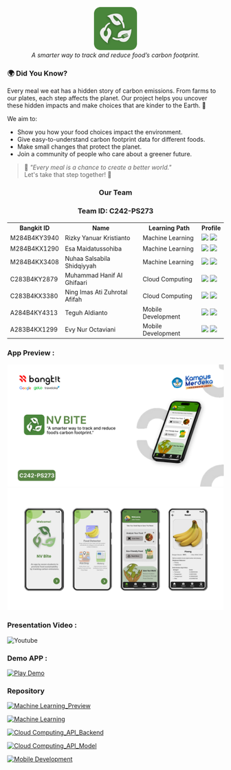 <div align="center">
  <img src="/assets/logo white.png" width="100" height="100"><br>
  <i>A smarter way to track and reduce food’s carbon footprint.</i>
</div>

### 🌍 **Did You Know?**  
Every meal we eat has a hidden story of carbon emissions. From farms to our plates, each step affects the planet. Our project helps you uncover these hidden impacts and make choices that are kinder to the Earth. 🌱  

We aim to:  
- Show you how your food choices impact the environment.  
- Give easy-to-understand carbon footprint data for different foods.   
- Make small changes that protect the planet.  
- Join a community of people who care about a greener future.  

> 🍃 *"Every meal is a chance to create a better world."*  
Let's take that step together! 🌟

<div align="center">
  <h3>Our Team</h3>
  <h3>Team ID: C242-PS273</h3>
  <table align="center">
    <tr>
      <th>Bangkit ID</th>
      <th>Name</th>
      <th>Learning Path</th>
      <th>Profile</th>
    </tr>
    <tr>
      <td>M284B4KY3940</td>
      <td>Rizky Yanuar Kristianto</td>
      <td>Machine Learning</td>
      <td>
        <a href="https://github.com/rizkyyanuark"><img src="https://img.shields.io/badge/github-121013?style=for-the-badge&logo=github&logoColor=white"></a>
        <a href="https://www.linkedin.com/in/rizkyyanuark"><img src="https://img.shields.io/badge/linkedin-%230077B5.svg?style=for-the-badge&logo=linkedin&logoColor=white"></a>
      </td>
    </tr>
    <tr>
      <td>M284B4KX1290</td>
      <td>Esa Maidatussohiba</td>
      <td>Machine Learning</td>
      <td>
        <a href="https://github.com/buildgirll"><img src="https://img.shields.io/badge/github-121013?style=for-the-badge&logo=github&logoColor=white"></a>
        <a href="https://www.linkedin.com/in/esa-maidatussohiba/"><img src="https://img.shields.io/badge/linkedin-%230077B5.svg?style=for-the-badge&logo=linkedin&logoColor=white"></a>
      </td>
    </tr>
    <tr>
      <td>M284B4KX3408</td>
      <td>Nuhaa Salsabila Shidqiyyah</td>
      <td>Machine Learning</td>
      <td>
        <a href="https://github.com/nuhaasalsabila"><img src="https://img.shields.io/badge/github-121013?style=for-the-badge&logo=github&logoColor=white"></a>
        <a href="https://www.linkedin.com/in/nuhaa-salsabila-shidqiyyah-375203245/"><img src="https://img.shields.io/badge/linkedin-%230077B5.svg?style=for-the-badge&logo=linkedin&logoColor=white"></a>
      </td>
    </tr>
    <tr>
      <td>C283B4KY2879</td>
      <td>Muhammad Hanif Al Ghifaari</td>
      <td>Cloud Computing</td>
      <td>
        <a href="https://github.com/hanifalghifaari"><img src="https://img.shields.io/badge/github-121013?style=for-the-badge&logo=github&logoColor=white"></a>
        <a href="https://www.linkedin.com/in/m-hanif-al-ghifaari-57b30126a/"><img src="https://img.shields.io/badge/linkedin-%230077B5.svg?style=for-the-badge&logo=linkedin&logoColor=white"></a>
      </td>
    </tr>
    <tr>
    <tr>
      <td>C283B4KX3380</td>
      <td>Ning Imas Ati Zuhrotal Afifah</td>
      <td>Cloud Computing</td>
      <td>
        <a href="https://github.com/NingImasAza"><img src="https://img.shields.io/badge/github-121013?style=for-the-badge&logo=github&logoColor=white"></a>
        <a href="http://www.linkedin.com/in/ningimas-aza"><img src="https://img.shields.io/badge/linkedin-%230077B5.svg?style=for-the-badge&logo=linkedin&logoColor=white"></a>
      </td>
    </tr>
    <tr>
      <td>A284B4KY4313</td>
      <td>Teguh Aldianto</td>
      <td>Mobile Development</td>
      <td>
        <a href="https://github.com/aldinamanya"><img src="https://img.shields.io/badge/github-121013?style=for-the-badge&logo=github&logoColor=white"></a>
        <a href="https://www.linkedin.com/in/teguh-aldianto-705b53298/"><img src="https://img.shields.io/badge/linkedin-%230077B5.svg?style=for-the-badge&logo=linkedin&logoColor=white"></a>
      </td>
    </tr>
    <tr>
      <td>A283B4KX1299</td>
      <td>Evy Nur Octaviani</td>
      <td>Mobile Development</td>
      <td>
        <a href="https://github.com/Evynur45"><img src="https://img.shields.io/badge/github-121013?style=for-the-badge&logo=github&logoColor=white"></a>
        <a href="https://www.linkedin.com/in/evy-nur-octaviani-b38a87257/"><img src="https://img.shields.io/badge/linkedin-%230077B5.svg?style=for-the-badge&logo=linkedin&logoColor=white"></a>
      </td>
    </tr>
  </table>
</div>

### App Preview :
<a href="https://www.figma.com/proto/fZioLe7cr7ANnt96ztDckB/envBite?node-id=0-1&t=KUl5I24IDLzLRiQF-1" target="_blank">
  <img src="https://github.com/NV-Bite/.github/blob/main/assets/frame%20mockups.png" alt="App Preview">
  <img src="https://github.com/NV-Bite/.github/blob/main/assets/mockups.png" alt="App Preview">
</a>


### Presentation Video : 
![Youtube](https://img.shields.io/badge/Youtube-FF0000?style=for-the-badge&logo=youtube&logoColor=white)


### Demo APP :
[![Play Demo](https://img.shields.io/badge/%20Play%20Demo-Google%20Drive-4285F4?style=for-the-badge&logo=googledrive&logoColor=white)](LINK_VIDEO_DEMO)

### Repository

[![Machine Learning_Preview](https://img.shields.io/badge/Machine%20learning%20Preview-121013?style=for-the-badge&logo=github&logoColor=white)](https://github.com/NV-Bite/ML-Preview)

[![Machine Learning](https://img.shields.io/badge/Machine%20learning-121013?style=for-the-badge&logo=github&logoColor=white)](https://github.com/ReCratify/Model-ReCratify)

[![Cloud Computing_API_Backend](https://img.shields.io/badge/Cloud%20Computing%20Backend%20API-121013?style=for-the-badge&logo=github&logoColor=white)](https://github.com/ReCratify/Backend-ReCratify)

[![Cloud Computing_API_Model](https://img.shields.io/badge/Cloud%20Computing%20Model%20API-121013?style=for-the-badge&logo=github&logoColor=white)](https://github.com/NV-Bite/ml-api)

[![Mobile Development](https://img.shields.io/badge/Mobile%20Development-121013?style=for-the-badge&logo=github&logoColor=white)](https://github.com/NV-Bite/Nv-Bite-App)
